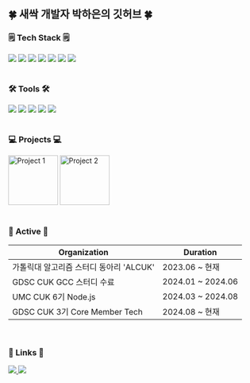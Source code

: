 <!-- [![Hits](https://hits.seeyoufarm.com/api/count/incr/badge.svg?url=https%3A%2F%2Fgithub.com%2Fzzsza)](https://hits.seeyoufarm.com) -->

<h2>🍀 새싹 개발자 박하은의 깃허브 🍀</h2>

<h3>🗒️ Tech Stack 🗒️</h3>
<div>
  <img src="https://img.shields.io/badge/C++-00599C?style=for-the-badge&logo=C%2B%2B&logoColor=white" />
  <img src="https://img.shields.io/badge/C-A8B9CC?style=for-the-badge&logo=C&logoColor=white" />
  <img src="https://img.shields.io/badge/JavaScript-F7DF1E?style=for-the-badge&logo=javascript&logoColor=black" />
  <img src="https://img.shields.io/badge/HTML5-E34F26?style=for-the-badge&logo=html5&logoColor=white" />
  <img src="https://img.shields.io/badge/CSS3-1572B6?style=for-the-badge&logo=css3&logoColor=white" />
  <img src="https://img.shields.io/badge/Node.JS-5FA04E?style=for-the-badge&logo=node.js&logoColor=white" />
  <img src="https://img.shields.io/badge/MySql-4479A1?style=for-the-badge&logo=mysql&logoColor=white" />
</div>

<br>

<h3>🛠 Tools 🛠</h3>
<div>
  <img src="https://img.shields.io/badge/git-F05033?style=for-the-badge&logo=git&logoColor=white" />
  <img src="https://img.shields.io/badge/github-181717?style=for-the-badge&logo=github&logoColor=white" />
  <img src="https://img.shields.io/badge/Notion-F3F3F3?style=for-the-badge&logo=notion&logoColor=black" />
  <img src="https://img.shields.io/badge/VSCode-2C2C32?style=for-the-badge&logo=visual-studio-code&logoColor=22ABF3" />
  <img src="https://img.shields.io/badge/Jupyter-F37726?style=for-the-badge&logo=jupyter&logoColor=white" />
</div>

<br>

<h3>💻 Projects 💻</h3>
<div>
  <img src="https://github.com/user-attachments/assets/eaa91c90-a436-4130-9002-ff3630e81653" width="100px" alt="Project 1" />
  <img src="https://github.com/user-attachments/assets/053d17d0-aae6-4ac8-8669-e4616c70f11d" width="100px" alt="Project 2" />
</div>

<br>

<h3>📓 Active 📓</h3>
<table>
  <thead>
    <tr>
      <th>Organization</th>
      <th>Duration</th>
    </tr>
  </thead>
  <tbody>
    <tr>
      <td>가톨릭대 알고리즘 스터디 동아리 'ALCUK'</td>
      <td>2023.06 ~ 현재</td>
    </tr>
    <tr>
      <td>GDSC CUK GCC 스터디 수료</td>
      <td>2024.01 ~ 2024.06</td>
    </tr>
    <tr>
      <td>UMC CUK 6기 Node.js</td>
      <td>2024.03 ~ 2024.08</td>
    </tr>
    <tr>
      <td>GDSC CUK 3기 Core Member Tech</td>
      <td>2024.08 ~ 현재</td>
    </tr>
  </tbody>
</table>

<br>

<h3>🔗 Links 🔗</h3>
<div>
  <a href="https://mint10.tistory.com/">
    <img src="https://img.shields.io/badge/Tistory-000000?style=for-the-badge&logo=tistory&logoColor=white" />
  </a>
  <a href="mailto:haeun9634@naver.com">
    <img src="https://img.shields.io/badge/Email-03C75A?style=for-the-badge&logo=gmail&logoColor=white" />
  </a>
</div>


<!--*haeun9634/haeun9634** is a ✨ _special_ ✨ repository because its `README.md` (this file) appears on your GitHub profile.

Here are some ideas to get you started:

- 🔭 I’m currently working on ...
- 🌱 I’m currently learning ...
- 👯 I’m looking to collaborate on ...
- 🤔 I’m looking for help with ...
- 💬 Ask me about ...
- 📫 How to reach me: ...
- 😄 Pronouns: ...
- ⚡ Fun fact: ...

![Top Langs](https://github-readme-stats.vercel.app/api/top-langs/?username=haeun9634&layout=compact)
[![Anurag's GitHub stats](https://github-readme-stats.vercel.app/api?username=haeun9634&show_icons=true&theme=radical)]
-->
